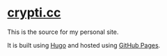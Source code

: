 # [crypti.cc](https://crypti.cc)

This is the source for my personal site.

It is built using [Hugo](https://gohugo.io/) and hosted using [GitHub Pages](https://pages.github.com).
